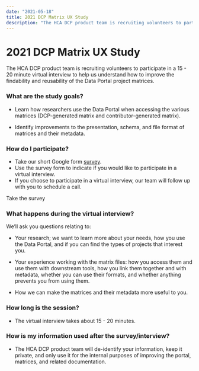 ```yaml
---
date: "2021-05-18"
title: 2021 DCP Matrix UX Study
description: "The HCA DCP product team is recruiting volunteers to participate in a 15 - 20 minute virtual interview to help us understand how to improve the findability and reusability of the Data Portal project matrices."
---
```


# 2021 DCP Matrix UX Study

The HCA DCP product team is recruiting volunteers to participate in a 15 - 20 minute virtual interview to help us understand how to improve the findability and reusability of the Data Portal project matrices.

### What are the study goals?

- Learn how researchers use the Data Portal when accessing the various matrices (DCP-generated matrix and contributor-generated matrix).

- Identify improvements to the presentation, schema, and file format of matrices and their metadata.

### How do I participate?

- Take our short Google form [survey](https://docs.google.com/forms/d/e/1FAIpQLSfuX6Xn1KzjURXdPUjBoQGK3fbKQMUuh3JKs2MHS9xCSR2TQw/viewform).
- Use the survey form to indicate if you would like to participate in a virtual interview.
- If you choose to participate in a virtual interview, our team will follow up with you to schedule a call.

<button-cta href="https://docs.google.com/forms/d/e/1FAIpQLSfuX6Xn1KzjURXdPUjBoQGK3fbKQMUuh3JKs2MHS9xCSR2TQw/viewform" target="_blank">Take the survey</button-cta>

### What happens during the virtual interview?

We’ll ask you questions relating to:

- Your research; we want to learn more about your needs, how you use the Data Portal, and if you can find the types of projects that interest you.


- Your experience working with the matrix files: how you access them and use them with downstream tools, how you link them together and with metadata, whether you can use their formats, and whether anything prevents you from using them.


- How we can make the matrices and their metadata more useful to you.

### How long is the session?

- The virtual interview takes about 15 - 20 minutes.

### How is my information used after the survey/interview?

- The HCA DCP product team will de-identify your information, keep it private, and only use it for the internal purposes of improving the portal, matrices, and related documentation.




